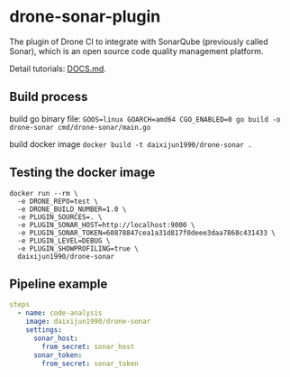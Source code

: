 # drone-sonar-plugin

The plugin of Drone CI to integrate with SonarQube (previously called Sonar), which is an open source code quality management platform.

Detail tutorials: [DOCS.md](DOCS.md).

## Build process

build go binary file:
`GOOS=linux GOARCH=amd64 CGO_ENABLED=0 go build -o drone-sonar cmd/drone-sonar/main.go`

build docker image
`docker build -t daixijun1990/drone-sonar .`

## Testing the docker image

```commandline
docker run --rm \
  -e DRONE_REPO=test \
  -e DRONE_BUILD_NUMBER=1.0 \
  -e PLUGIN_SOURCES=. \
  -e PLUGIN_SONAR_HOST=http://localhost:9000 \
  -e PLUGIN_SONAR_TOKEN=60878847cea1a31d817f0deee3daa7868c431433 \
  -e PLUGIN_LEVEL=DEBUG \
  -e PLUGIN_SHOWPROFILING=true \
  daixijun1990/drone-sonar
```

## Pipeline example

```yaml
steps
  - name: code-analysis
    image: daixijun1990/drone-sonar
    settings:
      sonar_host:
        from_secret: sonar_host
      sonar_token:
        from_secret: sonar_token
```
